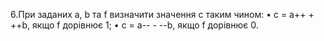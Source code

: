 6.При заданих a, b та f визначити значення c таким чином:
• c = a++ + ++b, якщо f дорівнює 1;
• c = a-- - --b, якщо f дорівнює 0.
